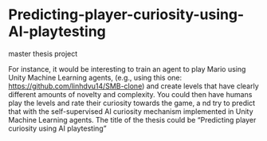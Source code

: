 # Predicting-player-curiosity-using-AI-playtesting
master thesis project


For instance, it would be interesting to train an agent to play Mario using Unity Machine Learning agents,
(e.g., using this one: https://github.com/linhdvu14/SMB-clone) and create levels that have clearly different amounts of novelty and complexity. 
You could then have humans play the levels and rate their curiosity towards the game, a
nd try to predict that with the self-supervised AI curiosity mechanism implemented in Unity Machine Learning agents.
The title of the thesis could be “Predicting player curiosity using AI playtesting”
